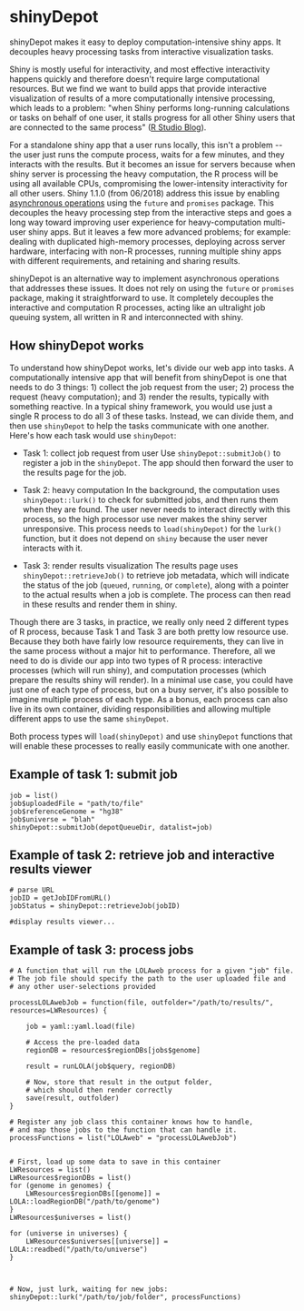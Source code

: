 # shinyDepot

shinyDepot makes it easy to deploy computation-intensive shiny apps. It decouples heavy processing tasks from interactive visualization tasks. 

Shiny is mostly useful for interactivity, and most effective interactivity happens quickly and therefore doesn't require large computational resources. But we find we want to build apps that provide interactive visualization of results of a more computationally intensive processing, which leads to a problem: "when Shiny performs long-running calculations or tasks on behalf of one user, it stalls progress for all other Shiny users that are connected to the same process" ([R Studio Blog](http://blog.rstudio.com/2018/06/26/shiny-1-1-0/)).

For a standalone shiny app that a user runs locally, this isn't a problem -- the user just runs the compute process, waits for a few minutes, and they interacts with the results. But it becomes an issue for servers because when shiny server is processing the heavy computation, the R process will be using all available CPUs, compromising the lower-intensity interactivity for all other users. Shiny 1.1.0 (from 06/2018) address this issue by enabling [asynchronous operations](http://blog.rstudio.com/2018/06/26/shiny-1-1-0/) using the `future` and `promises` package. This decouples the heavy processing step from the interactive steps and goes a long way toward improving user experience for heavy-computation multi-user shiny apps. But it leaves a few more advanced problems; for example: dealing with duplicated high-memory processes, deploying across server hardware, interfacing with non-R processes, running multiple shiny apps with different requirements, and retaining and sharing results.

shinyDepot is an alternative way to implement asynchronous operations that addresses these issues. It does not rely on using the `future` or `promises` package, making it straightforward to use. It completely decouples the interactive and computation R processes, acting like an ultralight job queuing system, all written in R and interconnected with shiny.

## How shinyDepot works

To understand how shinyDepot works, let's divide our web app into tasks. A computationally intensive app that will benefit from shinyDepot is one that needs to do 3 things: 1) collect the job request from the user; 2) process the request (heavy computation); and 3) render the results, typically with something reactive. In a typical shiny framework, you would use just a single R process to do all 3 of these tasks. Instead, we can divide them, and then use `shinyDepot` to help the tasks communicate with one another. Here's how each task would use `shinyDepot`:

- Task 1: collect job request from user
	Use `shinyDepot::submitJob()` to register a job in the `shinyDepot`. The app should then forward the user to the results page for the job.

- Task 2: heavy computation
	In the background, the computation  uses `shinyDepot::lurk()` to check for submitted jobs, and then runs them when they are found. The user never needs to interact directly with this process, so the high processor use never makes the shiny server unresponsive. This process needs to `load(shinyDepot)` for the `lurk()` function, but it does not depend on `shiny` because the user never interacts with it.

- Task 3: render results visualization
	The results page uses `shinyDepot::retrieveJob()` to retrieve job metadata, which will indicate the status of the job (`queued`, `running`, or `complete`), along with a pointer to the actual results when a job is complete. The process can then read in these results and render them in shiny.

Though there are 3 tasks, in practice, we really only need 2 different types of R process, because Task 1 and Task 3 are both pretty low resource use. Because they both have fairly low resource requirements, they can live in the same process without a major hit to performance. Therefore, all we need to do is divide our app into two types of R process: interactive processes (which will run shiny), and computation processes (which prepare the results shiny will render). In a minimal use case, you could have just one of each type of process, but on a busy server, it's also possible to imagine multiple process of each type. As a bonus, each process can also live in its own container, dividing responsibilities and allowing multiple different apps to use the same `shinyDepot`.

Both process types will `load(shinyDepot)` and use `shinyDepot` functions that will enable these processes to really easily communicate with one another.


## Example of task 1: submit job

```
job = list()
job$uploadedFile = "path/to/file"
job$referenceGenome = "hg38"
job$universe = "blah"
shinyDepot::submitJob(depotQueueDir, datalist=job)
```

## Example of task 2: retrieve job and interactive results viewer

```
# parse URL
jobID = getJobIDFromURL()
jobStatus = shinyDepot::retrieveJob(jobID)

#display results viewer...
```

## Example of task 3: process jobs


```
# A function that will run the LOLAweb process for a given "job" file.
# The job file should specify the path to the user uploaded file and
# any other user-selections provided

processLOLAwebJob = function(file, outfolder="/path/to/results/", resources=LWResources) {

	job = yaml::yaml.load(file)

	# Access the pre-loaded data
	regionDB = resources$regionDBs[jobs$genome]
	
	result = runLOLA(job$query, regionDB)

	# Now, store that result in the output folder,
	# which should then render correctly
	save(result, outfolder)
}

# Register any job class this container knows how to handle,
# and map those jobs to the function that can handle it.
processFunctions = list("LOLAweb" = "processLOLAwebJob")


# First, load up some data to save in this container
LWResources = list()
LWResources$regionDBs = list()
for (genome in genomes) {
	LWResources$regionDBs[[genome]] = LOLA::loadRegionDB("/path/to/genome")
}
LWResources$universes = list()

for (universe in universes) {
	LWResources$universes[[universe]] = LOLA::readbed("/path/to/universe")
}



# Now, just lurk, waiting for new jobs:
shinyDepot::lurk("/path/to/job/folder", processFunctions)
```

